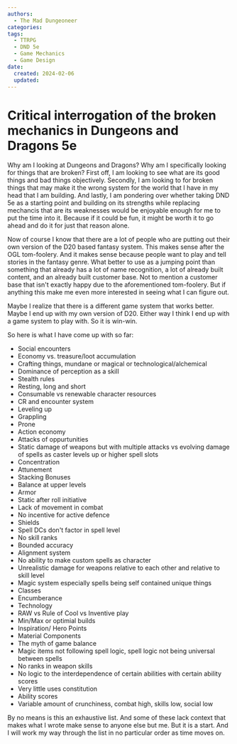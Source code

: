 ```yaml
---
authors:
  - The Mad Dungeoneer
categories:
tags:
  - TTRPG
  - DND 5e
  - Game Mechanics
  - Game Design
date:
  created: 2024-02-06
  updated:
---
```


# Critical interrogation of the broken mechanics in Dungeons and Dragons 5e

Why am I looking at Dungeons and Dragons? Why am I specifically looking for things that are broken? First off, I am looking to see what are its good things and bad things objectively. Secondly, I am looking to for broken things that may make it the wrong system for the world that I have in my head that I am building. And lastly, I am pondering over whether taking DND 5e as a starting point and building on its strengths while replacing mechancis that are its weaknesses would be enjoyable enough for me to put the time into it. Because if it could be fun, it might be worth it to go ahead and do it for just that reason alone. 

<!-- more -->

Now of course I know that there are a lot of people who are putting out their own version of the D20 based fantasy system. This makes sense after the OGL tom-foolery. And it makes sense because people want to play and tell stories in the fantasy genre. What better to use as a jumping point than something that already has a lot of name recognition, a lot of already built content, and an already built customer base. Not to mention a customer base that isn't exactly happy due to the aforementioned tom-foolery. But if anything this make me even more interested in seeing what I can figure out.

Maybe I realize that there is a different game system that works better. Maybe I end up with my own version of D20. Either way I think I end up with a game system to play with. So it is win-win.

So here is what I have come up with so far:

- Social encounters
- Economy vs. treasure/loot accumulation
- Crafting things, mundane or magical or technological/alchemical
- Dominance of perception as a skill
- Stealth rules
- Resting, long and short
- Consumable vs renewable character resources
- CR and encounter system
- Leveling up
- Grappling
- Prone
- Action economy
- Attacks of oppurtunities
- Static damage of weapons but with multiple attacks vs evolving damage of spells as caster levels up or higher spell slots
- Concentration
- Attunement
- Stacking Bonuses
- Balance at upper levels
- Armor
- Static after roll initiative
- Lack of movement in combat
- No incentive for active defence
- Shields
- Spell DCs don't factor in spell level
- No skill ranks
- Bounded accuracy
- Alignment system
- No ability to make custom spells as character
- Unrealistic damage for weapons relative to each other and relative to skill level
- Magic system especially spells being self contained unique things
- Classes
- Encumberance
- Technology
- RAW vs Rule of Cool vs Inventive play
- Min/Max or optimial builds
- Inspiration/ Hero Points
- Material Components
- The myth of game balance
- Magic items not following spell logic, spell logic not being universal between spells
- No ranks in weapon skills
- No logic to the interdependence of certain abilities with certain ability scores
- Very little uses constitution
- Ability scores
- Variable amount of crunchiness, combat high, skills low, social low

By no means is this an exhaustive list. And some of these lack context that makes what I wrote make sense to anyone else but me. But it is a start. And I will work my way through the list in no particular order as time moves on.
